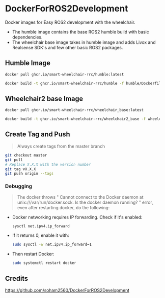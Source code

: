# DockerForROS2Development
Docker images for Easy ROS2 development with the wheelchair.
- The humble image contains the base ROS2 humble build with basic dependencies.  
- The wheelchair base image takes in humble image and adds Livox and Realsense SDK's and few other basic ROS2 packages.  
## Humble Image
```bash
docker pull ghcr.io/smart-wheelchair-rrc/humble:latest
```

```bash
docker build -t ghcr.io/smart-wheelchair-rrc/humble -f humble/Dockerfile humble --build-arg USERNAME="wheelchair2"
```

## Wheelchair2 base Image
```bash
docker pull ghcr.io/smart-wheelchair-rrc/wheelchair_base:latest
```

```bash
docker build -t ghcr.io/smart-wheelchair-rrc/wheelchair2_base -f wheelchair2_base/Dockerfile wheelchair2_base --build-arg USERNAME="wheelchair2"
```

## Create Tag and Push

> Always create tags from the master branch

```bash
git checkout master
git pull
# Replace X.X.X with the version number
git tag vX.X.X
git push origin --tags
```

### Debugging 

>The docker throws " Cannot connect to the Docker daemon at unix:///var/run/docker.sock. Is the docker daemon running? " error, even after restarting docker, do the following:

- Docker networking requires IP forwarding. Check if it's enabled:
    ```bash
    sysctl net.ipv4.ip_forward
    ```
- If it returns 0, enable it with:
    ```bash
    sudo sysctl -w net.ipv4.ip_forward=1
    ```
- Then restart Docker:
    ```bash
    sudo systemctl restart docker
    ```

## Credits 
https://github.com/soham2560/DockerForROS2Development

